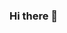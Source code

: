 ### Hi there 👋

<!--
**developer-9/developer-9** is a ✨ _special_ ✨ repository because its `README.md` (this file) appears on your GitHub profile.

Here are some ideas to get you started:

[![Anurag's GitHub stats](https://github-readme-stats.vercel.app/apideveloper_9=anuraghazra)](https://github.com/anuraghazra/github-readme-stats)

- 🔭 I’m currently working on ...
- 🌱 I’m currently learning ...
- 👯 I’m looking to collaborate on ...
- 🤔 I’m looking for help with ...
- 💬 Ask me about ...
- 📫 How to reach me: ...
- 😄 Pronouns: ...
- ⚡ Fun fact: ...
-->
